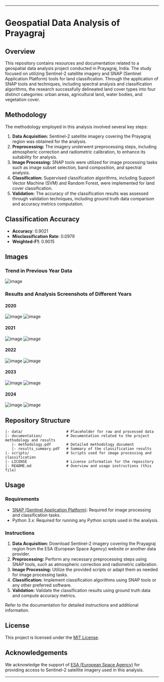 
---

# Geospatial Data Analysis of Prayagraj

## Overview

This repository contains resources and documentation related to a geospatial data analysis project conducted in Prayagraj, India. The study focused on utilizing Sentinel-2 satellite imagery and SNAP (Sentinel Application Platform) tools for land classification. Through the application of SNAP tools and techniques, including spectral analysis and classification algorithms, the research successfully delineated land cover types into four distinct categories: urban areas, agricultural land, water bodies, and vegetation cover.

## Methodology

The methodology employed in this analysis involved several key steps:

1. **Data Acquisition:** Sentinel-2 satellite imagery covering the Prayagraj region was obtained for the analysis.
2. **Preprocessing:** The imagery underwent preprocessing steps, including atmospheric correction and radiometric calibration, to enhance its suitability for analysis.
3. **Image Processing:** SNAP tools were utilized for image processing tasks such as image subset selection, band composition, and spectral analysis.
4. **Classification:** Supervised classification algorithms, including Support Vector Machine (SVM) and Random Forest, were implemented for land cover classification.
5. **Validation:** The accuracy of the classification results was assessed through validation techniques, including ground truth data comparison and accuracy metrics computation.



## Classification Accuracy

- **Accuracy**: 0.9021
- **Misclassification Rate**: 0.0979
- **Weighted-F1**: 0.9015

## Images

### Trend in Previous Year Data

![image](https://github.com/jnvshubham7/Geospatial-Data-Analysis-of-Prayagraj/assets/69629803/4df5cea3-390c-494d-aac5-3e2ec7b526ca)


### Results and Analysis Screenshots of Different Years

#### 2020
![image](https://github.com/jnvshubham7/Geospatial-Data-Analysis-of-Prayagraj/assets/69629803/a30200a1-7553-4cfd-974a-8ce224afe343)
![image](https://github.com/jnvshubham7/Geospatial-Data-Analysis-of-Prayagraj/assets/69629803/6cdead1f-f161-477a-8d5b-cd52b55b7879)



#### 2021
![image](https://github.com/jnvshubham7/Geospatial-Data-Analysis-of-Prayagraj/assets/69629803/5ac7efd3-3d2a-48fd-9e73-f28acea09102)
![image](https://github.com/jnvshubham7/Geospatial-Data-Analysis-of-Prayagraj/assets/69629803/99c79ea4-14b8-4939-af8d-571cf1cdb9c4)






#### 2022
![image](https://github.com/jnvshubham7/Geospatial-Data-Analysis-of-Prayagraj/assets/69629803/3642235b-a8b8-4ed9-ad63-922774230bf9)
![image](https://github.com/jnvshubham7/Geospatial-Data-Analysis-of-Prayagraj/assets/69629803/e6a9ab9d-510b-4709-8224-3d0c05e5c4b0)



#### 2023
![image](https://github.com/jnvshubham7/Geospatial-Data-Analysis-of-Prayagraj/assets/69629803/c211dcb3-e020-42aa-803d-2b623ec79b06)
![image](https://github.com/jnvshubham7/Geospatial-Data-Analysis-of-Prayagraj/assets/69629803/48e50983-7584-427a-a107-8f036ed50f03)



#### 2024
![image](https://github.com/jnvshubham7/Geospatial-Data-Analysis-of-Prayagraj/assets/69629803/214738bd-bbc6-4515-9aa4-8831fb05cda9)
![image](https://github.com/jnvshubham7/Geospatial-Data-Analysis-of-Prayagraj/assets/69629803/401dd759-5e9c-4741-b47f-2e021317c4fe)














## Repository Structure

```
|- data/                    # Placeholder for raw and processed data
|- documentation/           # Documentation related to the project methodology and results
   |- methodology.pdf       # Detailed methodology document
   |- results_summary.pdf   # Summary of the classification results
|- scripts/                 # Scripts used for image processing and classification
|- LICENSE                  # License information for the repository
|- README.md                # Overview and usage instructions (this file)
```

## Usage

### Requirements

- [SNAP (Sentinel Application Platform)](https://step.esa.int/main/download/snap-download/): Required for image processing and classification tasks.
- Python 3.x: Required for running any Python scripts used in the analysis.

### Instructions

1. **Data Acquisition:** Download Sentinel-2 imagery covering the Prayagraj region from the ESA (European Space Agency) website or another data provider.
2. **Preprocessing:** Perform any necessary preprocessing steps using SNAP tools, such as atmospheric correction and radiometric calibration.
3. **Image Processing:** Utilize the provided scripts or adapt them as needed for image processing tasks.
4. **Classification:** Implement classification algorithms using SNAP tools or any other preferred software.
5. **Validation:** Validate the classification results using ground truth data and compute accuracy metrics.

Refer to the documentation for detailed instructions and additional information.

## License

This project is licensed under the [MIT License](LICENSE).

## Acknowledgements

We acknowledge the support of [ESA (European Space Agency)](https://www.esa.int/) for providing access to Sentinel-2 satellite imagery used in this analysis.

---
